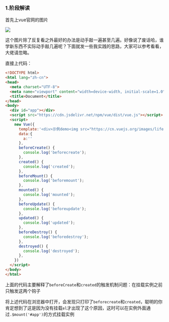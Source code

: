 ### 1.阶段解读

首先上vue官网的图片

![](https://cn.vuejs.org/images/lifecycle.png)

这个图片除了反复看之外最好的办法是动手敲一遍甚至几遍。好像说了废话哈，谁学新东西不实际动手敲几遍呢？下面就发一些我实践的思路，大家可以参考看看，大佬请忽略。

直接上代码：

```html
<!DOCTYPE html>
<html lang="zh-cn">
<head>
  <meta charset="UTF-8">
  <meta name="viewport" content="width=device-width, initial-scale=1.0">
  <title>Document</title>
</head>
<body>
  <div id="app"></div>
  <script src="https://cdn.jsdelivr.net/npm/vue/dist/vue.js"></script>
  <script>
    new Vue({
      template:'<div>示例demo<img src="https://cn.vuejs.org/images/lifecycle.png" alt=""></div>',
      data:{
        a:''
      },
      beforeCreate() {
        console.log('beforecreate');
      },
      created() {
        console.log('created');
      },
      beforeMount() {
        console.log('beforemount');
      },
      mounted() {
        console.log('mounted');
      },
      beforeUpdate() {
        console.log('beforeupdate');
      },
      updated() {
        console.log('updated');
      },
      beforeDestroy() {
        console.log('beforedestroy');
      },
      destroyed() {
        console.log('destroyed');
      },
    })
  </script>
</body>
</html>
```

上面的代码主要解释了`beforeCreate`和`created`的触发机制问题：在挂载实例之前只触发这两个钩子

将上述代码在浏览器中打开，会发现只打印了`beforecreate`和`created`，聪明的你肯定想到了这是因为没有挂载`el`才出现了这个原因，这时可以在实例外面通过`.$mount('#app')`的方式挂载实例

